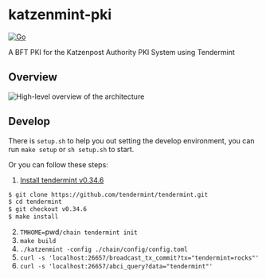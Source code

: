 # katzenmint-pki
[![Go](https://github.com/hashcloak/Meson/actions/workflows/go.yml/badge.svg)](https://github.com/hashcloak/Meson/actions/workflows/go.yml)

A BFT PKI for the Katzenpost Authority PKI System using Tendermint

## Overview 

![High-level overview of the architecture](https://github.com/hashcloak/Meson/katzenmint/blob/master/high-level%20katzenmint.png)

## Develop

There is `setup.sh` to help you out setting the develop environment, you can run `make setup` or `sh setup.sh` to start.

Or you can follow these steps:

1. [Install tendermint v0.34.6](https://docs.tendermint.com/master/introduction/install.html)
```BASH
$ git clone https://github.com/tendermint/tendermint.git
$ cd tendermint
$ git checkout v0.34.6
$ make install
```
2. `TMHOME=`pwd`/chain tendermint init`
3. `make build`
4. `./katzenmint -config ./chain/config/config.toml`
5. `curl -s 'localhost:26657/broadcast_tx_commit?tx="tendermint=rocks"'`
6. `curl -s 'localhost:26657/abci_query?data="tendermint"'`
